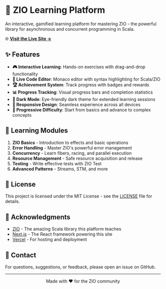 # 🎯 ZIO Learning Platform

An interactive, gamified learning platform for mastering ZIO - the powerful library for asynchronous and concurrent programming in Scala.

🌐 **[Visit the Live Site →](https://sderosiaux.github.io/zio-story)**

## ✨ Features

- **🎮 Interactive Learning**: Hands-on exercises with drag-and-drop functionality
- **📝 Live Code Editor**: Monaco editor with syntax highlighting for Scala/ZIO
- **🏆 Achievement System**: Track progress with badges and rewards
- **📊 Progress Tracking**: Visual progress bars and completion statistics
- **🌙 Dark Mode**: Eye-friendly dark theme for extended learning sessions
- **📱 Responsive Design**: Seamless experience across all devices
- **🚀 Progressive Difficulty**: Start from basics and advance to complex concepts

## 🎯 Learning Modules

1. **ZIO Basics** - Introduction to effects and basic operations
2. **Error Handling** - Master ZIO's powerful error management
3. **Concurrency** - Learn fibers, racing, and parallel execution
4. **Resource Management** - Safe resource acquisition and release
5. **Testing** - Write effective tests with ZIO Test
6. **Advanced Patterns** - Streams, STM, and more

## 📝 License

This project is licensed under the MIT License - see the [LICENSE](LICENSE) file for details.

## 🙏 Acknowledgments

- [ZIO](https://zio.dev/) - The amazing Scala library this platform teaches
- [Next.js](https://nextjs.org/) - The React framework powering this site
- [Vercel](https://vercel.com/) - For hosting and deployment

## 📧 Contact

For questions, suggestions, or feedback, please open an issue on GitHub.

---

<p align="center">Made with ❤️ for the ZIO community</p>